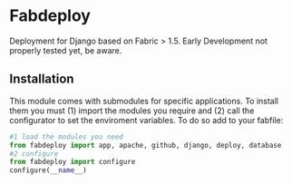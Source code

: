 # Fabdeploy

Deployment for Django based on Fabric > 1.5. Early Development not properly tested yet, be aware.

## Installation
This module comes with submodules for specific applications.
To install them you must (1) import the modules you require and
(2) call the configurator to set the enviroment variables. To do so add to
your fabfile:
```python
#1 load the modules you need
from fabdeploy import app, apache, github, django, deploy, database 
#2 configure
from fabdeploy import configure
configure(__name__)
```
